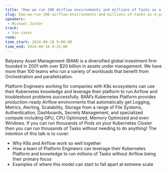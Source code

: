 ```yaml
---
title: "How we run 100 Airflow environments and millions of Tasks as a Part Time job using Kubernetes"
slug: how-we-run-100-airflow-environments-and-millions-of-tasks-as-a-part-time-job-using-kubernetes
speakers:
 - Michael Juster
track:
 - Use cases
room: 
time_start: 2024-09-10 9:00:00
time_end: 2024-09-10 9:25:00
---
```


Balyasny Asset Management (BAM) is a diversified global investment firm founded in 2001 with over $20 billion in assets under management.  We have more than 100 teams who run a variety of workloads that benefit from Orchestration and parallelization.

Platform Engineers working for companies with K8s ecosystems can use their Kubernetes knowledge and leverage their platform to run Airflow and troubleshoot problems successfully.  BAM’s Kubernetes Platform provides production-ready Airflow environments that automatically get Logging, Metrics, Alerting, Scalability, Storage from a range of File Systems, Authentication, Dashboards, Secrets Management, and specialized compute including GPU, CPU Optimized, Memory Optimized and even Windows.  If you can run thousands of Pods on your Kubernetes Cluster then you can run thousands of Tasks without needing to do anything!  The intention of this talk is to cover:
-	Why K8s and Airflow work so well together 
-	How a team of Platform Engineers can leverage their Kubernetes Platform and knowledge to run millions of Tasks without Airflow being their primary focus
-	Examples of where this model can start to fall apart at extreme scale

